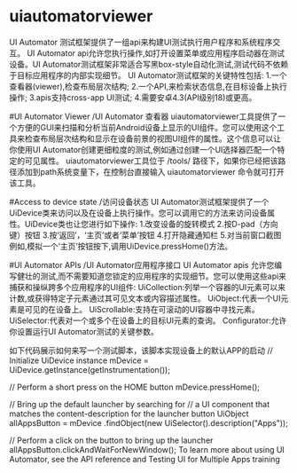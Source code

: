 
# uiautomatorviewer

UI Automator 测试框架提供了一组api来构建UI测试执行用户程序和系统程序交互。
UI Automator api允许您执行操作,如打开设置菜单或应用程序启动器在测试设备。UI Automator测试框架非常适合写黑box-style自动化测试,测试代码不依赖于目标应用程序的内部实现细节。
UI Automator测试框架的关键特性包括:
1.一个查看器(viewer),检查布局层次结构;
2.一个API,来检索状态信息,在目标设备上执行操作;
3.apis支持cross-app UI测试;
4.需要安卓4.3(API级别18)或更高。


  #UI Automator Viewer /UI Automator 查看器
uiautomatorviewer工具提供了一个方便的GUI来扫描和分析当前Android设备上显示的UI组件。您可以使用这个工具来检查布局层次结构和显示在设备前景的视图UI组件的属性。这个信息可以让你使用UI Automator创建更细粒度的测试,例如通过创建一个UI选择器匹配一个特定的可见属性。
uiautomatorviewer工具位于 <android-sdk>/tools/ 路径下，如果你已经把该路径添加到path系统变量下，在控制台直接输入 uiautomatorviewer 命令就可打开该工具。

  #Access to device state /访问设备状态
UI Automator测试框架提供了一个UiDevice类来访问以及在设备上执行操作。您可以调用它的方法来访问设备属性。UiDevice类也让您进行如下操作:
1.改变设备的旋转模式
2.按D-pad（方向键）按钮
3.按‘返回’，‘主页’或者‘菜单’按钮
4.打开隐藏通知栏
5.对当前窗口截图
例如,模拟一个‘主页’按钮按下,调用UiDevice.pressHome()方法。


  #UI Automator APIs /UI Automator应用程序接口
UI Automator apis 允许您编写健壮的测试,而不需要知道您锁定的应用程序的实现细节。您可以使用这些api来捕获和操纵跨多个应用程序的UI组件:
UiCollection:列举一个容器的UI元素可以来计数,或获得特定子元素通过其可见文本或内容描述属性。
UiObject:代表一个UI元素是可见的在设备上。
UiScrollable:支持在可滚动的UI容器中寻找元素。
UiSelector:代表对一个或多个在设备上的目标UI元素的查询。
Configurator:允许你设置运行UI Automator测试的关键参数。


如下代码展示如何来写一个测试脚本，该脚本实现设备上的默认APP的启动
// Initialize UiDevice instance
mDevice = UiDevice.getInstance(getInstrumentation());

// Perform a short press on the HOME button
mDevice.pressHome();

// Bring up the default launcher by searching for
// a UI component that matches the content-description for the launcher button
UiObject allAppsButton = mDevice
        .findObject(new UiSelector().description("Apps"));

// Perform a click on the button to bring up the launcher
allAppsButton.clickAndWaitForNewWindow();
To learn more about using UI Automator, see the API reference and Testing UI for Multiple Apps training


